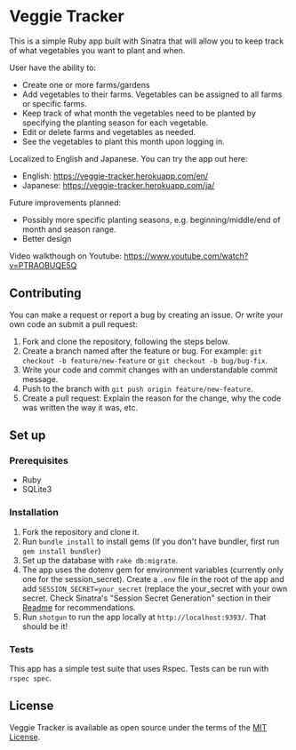 # Veggie Tracker

This is a simple Ruby app built with Sinatra that will allow you to keep track of what vegetables you want to plant and when.

User have the ability to:
- Create one or more farms/gardens
- Add vegetables to their farms. Vegetables can be assigned to all farms or specific farms.
- Keep track of what month the vegetables need to be planted by specifying the planting season for each vegetable.
- Edit or delete farms and vegetables as needed.
- See the vegetables to plant this month upon logging in.

Localized to English and Japanese. You can try the app out here:
 - English: https://veggie-tracker.herokuapp.com/en/
 - Japanese: https://veggie-tracker.herokuapp.com/ja/
 
 Future improvements planned:
 - Possibly more specific planting seasons, e.g. beginning/middle/end of month and season range.
 - Better design

Video walkthough on Youtube: https://www.youtube.com/watch?v=PTRAOBUQE5Q

## Contributing

You can make a request or report a bug by creating an issue. Or write your own code an submit a pull request:

1. Fork and clone the repository, following the steps below.
2. Create a branch named after the feature or bug. For example: `git checkout -b feature/new-feature` or `git checkout -b bug/bug-fix`.
3. Write your code and commit changes with an understandable commit message.
4. Push to the branch with `git push origin feature/new-feature`.
5. Create a pull request: Explain the reason for the change, why the code was written the way it was, etc.

## Set up

### Prerequisites

- Ruby
- SQLite3

### Installation

1. Fork the repository and clone it.
2. Run `bundle install` to install gems (If you don't have bundler, first run `gem install bundler`)
3. Set up the database with `rake db:migrate`.
4. The app uses the dotenv gem for environment variables (currently only one for the session_secret). Create a `.env` file in the root of the app and add `SESSION_SECRET=your_secret` (replace the your_secret with your own secret. Check Sinatra's "Session Secret Generation" section in their [Readme](http://sinatrarb.com/intro.html) for recommendations.
5. Run `shotgun` to run the app locally at `http://localhost:9393/`. That should be it!

### Tests

This app has a simple test suite that uses Rspec. Tests can be run with `rspec spec`.

## License
Veggie Tracker is available as open source under the terms of the [MIT License](https://github.com/morinoko/veggie_tracker/blob/master/LICENSE).
